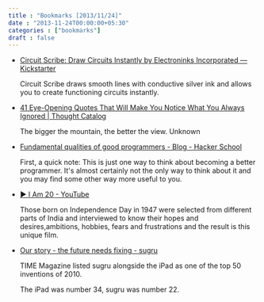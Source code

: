 ```yaml
---
title : "Bookmarks [2013/11/24]"
date : "2013-11-24T00:00:00+05:30"
categories : ["bookmarks"]
draft : false
---
```


-   [Circuit Scribe: Draw Circuits Instantly by Electroninks Incorporated — Kickstarter](http://www.kickstarter.com/projects/electroninks/circuit-scribe-draw-circuits-instantly)

    Circuit Scribe draws smooth lines with conductive silver ink and
    allows you to create functioning circuits instantly.

-   [41 Eye-Opening Quotes That Will Make You Notice What You Always Ignored | Thought Catalog](http://thoughtcatalog.com/brandon-gorrell/2013/11/41-eye-opening-quotes-that-will-make-you-notice-what-you-always-ignored/)

    The bigger the mountain, the better the view. Unknown

-   [Fundamental qualities of good programmers - Blog - Hacker School](https://www.hackerschool.com/blog/27-fundamental-qualities-of-good-programmers)

    First, a quick note: This is just one way to think about becoming a
    better programmer. It's almost certainly not the only way to think
    about it and you may find some other way more useful to you.

-   [▶ I Am 20 - YouTube](http://www.youtube.com/watch?v=QTkvs1LNu5A)

    Those born on Independence Day in 1947 were selected from different
    parts of India and interviewed to know their hopes and
    desires,ambitions, hobbies, fears and frustrations and the result is
    this unique film.

-   [Our story - the future needs fixing - sugru](http://sugru.com/story)

    TIME Magazine listed sugru alongside the iPad as one of the top 50
    inventions of 2010.

    The iPad was number 34, sugru was number 22.
